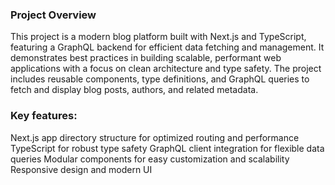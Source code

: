 ### Project Overview

This project is a modern blog platform built with Next.js and TypeScript, featuring a GraphQL backend for efficient data fetching and management. It demonstrates best practices in building scalable, performant web applications with a focus on clean architecture and type safety. The project includes reusable components, type definitions, and GraphQL queries to fetch and display blog posts, authors, and related metadata.

### Key features:

Next.js app directory structure for optimized routing and performance
TypeScript for robust type safety
GraphQL client integration for flexible data queries
Modular components for easy customization and scalability
Responsive design and modern UI
